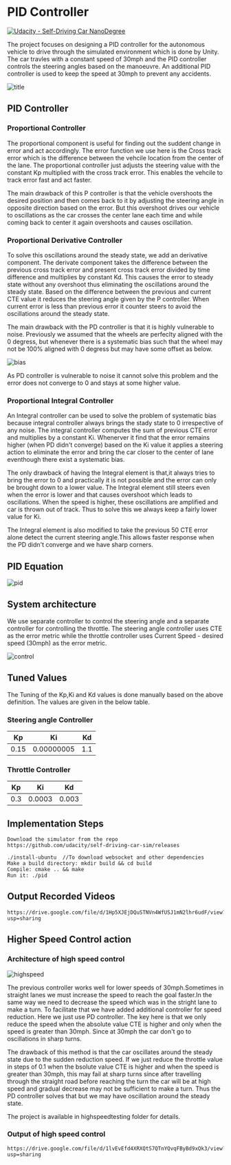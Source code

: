 # PID Controller

[![Udacity - Self-Driving Car NanoDegree](https://s3.amazonaws.com/udacity-sdc/github/shield-carnd.svg)](http://www.udacity.com/drive)

<p> The project focuses on designing a PID controller for the autonomous vehicle to drive through the simulated environment which is done by Unity. The car travles with a constant speed of 30mph and the PID controller controls the steering angles based on the manoeuvre. An additional PID controller is used to keep the speed at 30mph to prevent any accidents.</p>

<img src="Capture.JPG" alt="title"/>

<h2> PID Controller </h2>

<h3> Proportional Controller </h3>

<p> The proportional component is useful for finding out the suddent change in error and act accordingly. The error function we use here is the Cross track error which is the difference between the vehcile location from the center of the lane. The proportional controller just adjusts the steering value with the constant Kp multiplied with the cross track error. This enables the vehcile to track error fast and act faster.</p>

<p> The main drawback of this P controller is that the vehicle overshoots the desired position and then comes back to it by adjusting the steering angle in opposite direction based on the error. But this overshoot drives our vehicle to oscillations as the car crosses the center lane each time and while coming back to center it again overshoots and causes oscillation.</p>

<h3> Proportional Derivative Controller </h3>

<p> To solve this oscillations around the steady state, we add an derivative component. The derivate component takes the difference between the previous cross track error and present cross track error divided by time difference and multiplies by constant Kd. This causes the error to steady state without any overshoot thus eliminating the oscillations around the steady state. Based on the difference between the previous and current CTE value it reduces the steering angle given by the P controller. When current error is less than previous error it counter steers to avoid the oscillations around the steady state.</p>

<p> The main drawback with the PD controller is that it is highly vulnerable to noise. Previously we assumed that the wheels are perfeclty aligned with the 0 degress, but whenever there is a systematic bias such that the wheel may not be 100% aligned with 0 degress but may have some offset as below.</p>

<img src="Capture1.JPG" alt="bias"/>

<p> As PD controller is vulnerable to noise it cannot solve this problem and the error does not converge to 0 and stays at some higher value.</p>

<h3> Proportional Integral Controller </h3>

<p> An Integral controller can be used to solve the problem of systematic bias because integral controller always brings the stady state to 0 irrespective of any noise. The integral controller computes the sum of previous CTE error and multiplies by a constant Ki. Whenerver it find that the error remains higher (when PD didn't converge) based on the Ki value it applies a steering action to eliminate the error and bring the car closer to the center of lane eventhough there exist a systematic bias.</p>

<p> The only drawback of having the Integral element is that,it always tries to bring the error to 0 and practically it is not possible and the error can only be brought down to a lower value. The Integral element still steers even when the error is lower and that causes overshoot which leads to oscillations. When the speed is higher, these oscillations are amplified and car is thrown out of track. Thus to solve this we always keep a fairly lower value for Ki.</p>

<p> The Integral element is also modified to take the previous 50 CTE error alone detect the current steering angle.This allows faster response when the PD didn't converge and we have sharp corners.</p>


<h2>PID Equation </h2>

<img src="Capture2.JPG" alt="pid"/>

<h2> System architecture </h2>

<p> We use separate controller to control the steering angle and a separate controller for controlling the throttle. The steering angle controller uses CTE as the error metric while the throttle controller uses Current Speed -  desired speed (30mph) as the error metric.</p>

<img src="Capture3.JPG" alt="control"/>

<h2> Tuned Values </h2>

<p> The Tuning of the Kp,Ki and Kd values is done manually based on the above definition. The values are given in the below table.</p>

<h3> Steering angle Controller </h3>

| Kp | Ki | Kd |
|  :---: |     :---:      |    :---:      |
| 0.15   | 0.00000005     | 1.1           |

<h3> Throttle Controller </h3>

| Kp | Ki | Kd |
|  :---: |     :---:      |    :---:      |
| 0.3   | 0.0003     | 0.003          |


<h2> Implementation Steps </h2>

```
Download the simulator from the repo
https://github.com/udacity/self-driving-car-sim/releases

./install-ubuntu  //To download websocket and other dependencies
Make a build directory: mkdir build && cd build
Compile: cmake .. && make
Run it: ./pid

```
<h2> Output Recorded Videos </h2>

```
https://drive.google.com/file/d/1Hp5XJEjDQuSTNVn4WfUSJ1mN2lhr6udF/view?usp=sharing

```

<h2>Higher Speed Control action </h2>

<h3>Architecture of high speed control</h3>

<img src="Capture4.JPG" alt="highspeed"/>

<p> The previous controller works well for lower speeds of 30mph.Sometimes in straight lanes we must increase the speed to reach the goal faster.In the same way we need to decrease the speed which was in the stright lane to make a turn. To facilitate that we have added additional controller for speed reduction. Here we just use PD controller. The key here is that we only reduce the speed when the absolute value CTE is higher and only when the speed is greater than 30mph. Since at 30mph the car don't go to oscillations in sharp turns.</p>

<p> The drawback of this method is that the car oscillates around the steady state due to the sudden reduction speed. If we just reduce the throttle value in steps of 0.1 when the bsolute value CTE is higher and  when the speed is greater than 30mph, this may fail at sharp turns since after travelling through the straight road before reaching the turn the car will be at high speed and gradual decrease may not be sufficient to make a turn. Thus the PD controller solves that but we may have oscillation around the steady state.</p>

<p> The project is available in highspeedtesting folder for details.</p>

<h3> Output of high speed control </h3>

```
https://drive.google.com/file/d/1lvEvEfd4XRXQtS7QTnYQvqFByBd9xQk3/view?usp=sharing

```

